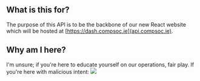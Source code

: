 ## What is this for?
The purpose of this API is to be the backbone of our new React website which will be hosted at [https://dash.compsoc.ie](api.compsoc.ie).

## Why am I here?
I'm unsure; if you're here to educate yourself on our operations, fair play. 
If you're here with malicious intent:
<img src="http://gil.compsoc.ie/incident.png" />
